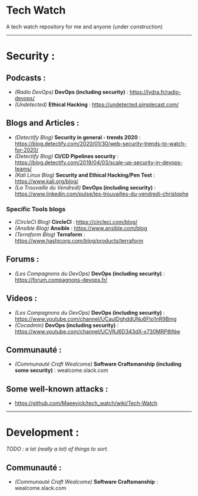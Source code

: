 # Tech Watch
A tech watch repository for me and anyone (under construction)

__________________________________________
# Security : 

## Podcasts :
- *(Radio DevOps)* **DevOps (including security)** : https://lydra.fr/radio-devops/
- *(Undetected)* **Ethical Hacking** : https://undetected.simplecast.com/

## Blogs and Articles : 
- *(Detectify Blog)* **Security in general - trends 2020** : https://blog.detectify.com/2020/01/30/web-security-trends-to-watch-for-2020/
- *(Detectify Blog)* **CI/CD Pipelines security** : https://blog.detectify.com/2019/04/03/scale-up-security-in-devops-teams/
- *(Kali Linux Blog)* **Security and Ethical Hacking/Pen Test** : https://www.kali.org/blog/
- *(La Trouvaille du Vendredi)* **DevOps (including security)** : https://www.linkedin.com/pulse/les-trouvailles-du-vendredi-christophe
### Specific Tools blogs
- *(CircleCI Blog)* **CircleCI** : https://circleci.com/blog/
- *(Ansible Blog)* **Ansible** : https://www.ansible.com/blog
- *(Terraform Blog)* **Terraform** : https://www.hashicorp.com/blog/products/terraform

## Forums :
- *(Les Compagnons du DevOps)* **DevOps (including security)** : https://forum.compagnons-devops.fr/

## Videos : 
- *(Les Compagnons du DevOps)* **DevOps (including security)** : https://www.youtube.com/channel/UCauIDghddUNu6Fto1nR9Bmg
- *(Cocadmin)* **DevOps (including security)** : https://www.youtube.com/channel/UCVRJ6D343dX-x730MRP8tNw

## Communauté : 
- *(Communauté Craft Wealcome)* **Software Craftsmanship (including some security)** : wealcome.slack.com

## Some well-known attacks : 
- https://github.com/Maeevick/tech_watch/wiki/Tech-Watch

__________________________________________
# Development : 

*_TODO_ : a lot (really a lot) of things to sort.*

## Communauté : 
- *(Communauté Craft Wealcome)* **Software Craftsmanship** : wealcome.slack.com
